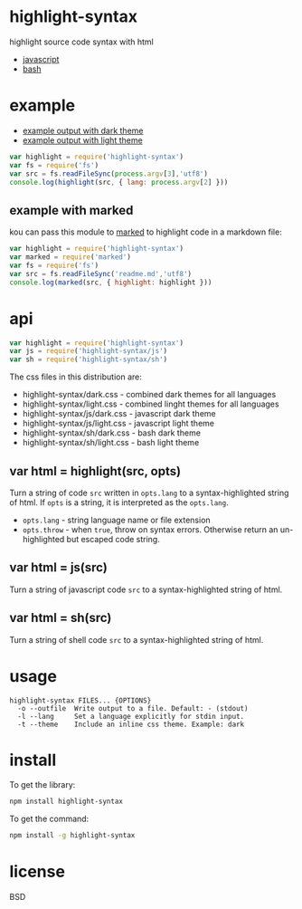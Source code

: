 # highlight-syntax

highlight source code syntax with html

* [javascript](https://npmjs.com/package/highlight-javascript-syntax)
* [bash](https://npmjs.com/package/highlight-bash-syntax)

# example

* [example output with dark theme][1]
* [example output with light theme][2]

[1]: https://substack.neocities.org/highlight-syntax/dark.html
[2]: https://substack.neocities.org/highlight-syntax/light.html

``` js
var highlight = require('highlight-syntax')
var fs = require('fs')
var src = fs.readFileSync(process.argv[3],'utf8')
console.log(highlight(src, { lang: process.argv[2] }))
```

## example with marked

kou can pass this module to [marked][3] to highlight code in a markdown file:

``` js
var highlight = require('highlight-syntax')
var marked = require('marked')
var fs = require('fs')
var src = fs.readFileSync('readme.md','utf8')
console.log(marked(src, { highlight: highlight }))
```

[3]: https://npmjs.com/package/marked

# api

``` js
var highlight = require('highlight-syntax')
var js = require('highlight-syntax/js')
var sh = require('highlight-syntax/sh')
```

The css files in this distribution are:

* highlight-syntax/dark.css - combined dark themes for all languages
* highlight-syntax/light.css - combined linght themes for all languages
* highlight-syntax/js/dark.css - javascript dark theme
* highlight-syntax/js/light.css - javascript light theme
* highlight-syntax/sh/dark.css - bash dark theme
* highlight-syntax/sh/light.css - bash light theme

## var html = highlight(src, opts)

Turn a string of code `src` written in `opts.lang` to a syntax-highlighted
string of html. If `opts` is a string, it is interpreted as the `opts.lang`.

* `opts.lang` - string language name or file extension
* `opts.throw` - when `true`, throw on syntax errors. Otherwise return an
un-highlighted but escaped code string.

## var html = js(src)

Turn a string of javascript code `src` to a syntax-highlighted string of html.

## var html = sh(src)

Turn a string of shell code `src` to a syntax-highlighted string of html.

# usage

```
highlight-syntax FILES... {OPTIONS}
  -o --outfile  Write output to a file. Default: - (stdout)
  -l --lang     Set a language explicitly for stdin input.
  -t --theme    Include an inline css theme. Example: dark

```

# install

To get the library:

``` sh
npm install highlight-syntax
```

To get the command:

``` sh
npm install -g highlight-syntax
```

# license

BSD
